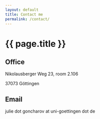 ```yaml
---
layout: default
title: Contact me
permalink: /contact/
---
```


# {{ page.title }}

## Office

Nikolausberger Weg 23, room 2.106

37073 Göttingen

## Email

julie dot goncharov at uni-goettingen dot de

